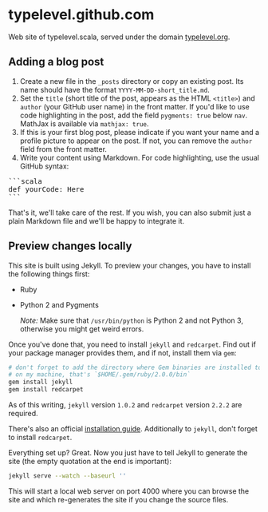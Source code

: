 typelevel.github.com
====================

Web site of typelevel.scala, served under the domain [typelevel.org](http://typelevel.org).


Adding a blog post
------------------

1. Create a new file in the `_posts` directory or copy an existing post. Its name should have the format `YYYY-MM-DD-short_title.md`.
2. Set the `title` (short title of the post, appears as the HTML `<title>`) and `author` (your GitHub user name) in the front matter. If you'd like to use code highlighting in the post, add the field `pygments: true` below `nav`. MathJax is available via `mathjax: true`.
3. If this is your first blog post, please indicate if you want your name and a profile picture to appear on the post. If not, you can remove the `author` field from the front matter.
4. Write your content using Markdown. For code highlighting, use the usual GitHub syntax:

<pre>
```scala
def yourCode: Here
```
</pre>

That's it, we'll take care of the rest. If you wish, you can also submit just a plain Markdown file and we'll be happy to integrate it.


Preview changes locally
-----------------------

This site is built using Jekyll. To preview your changes, you have to install the following things first:

* Ruby
* Python 2 and Pygments

  _Note:_ Make sure that `/usr/bin/python` is Python 2 and not Python 3, otherwise you might get weird errors.

Once you've done that, you need to install `jekyll` and `redcarpet`. Find out if your package manager provides them, and if not, install them via `gem`:

```bash
# don't forget to add the directory where Gem binaries are installed to your `$PATH`
# on my machine, that's `$HOME/.gem/ruby/2.0.0/bin`
gem install jekyll
gem install redcarpet
```

As of this writing, `jekyll` version `1.0.2` and `redcarpet` version `2.2.2` are required.

There's also an official [installation guide](http://jekyllrb.com/docs/installation/). Additionally to `jekyll`, don't forget to install `redcarpet`. 

Everything set up? Great. Now you just have to tell Jekyll to generate the site (the empty quotation at the end is important):

```bash
jekyll serve --watch --baseurl ''
```

This will start a local web server on port 4000 where you can browse the site and which re-generates the site if you change the source files.
